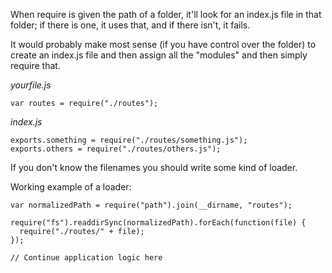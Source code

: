 When require is given the path of a folder, it'll look for an index.js file in that folder; if there is one, it uses that, and if there isn't, it fails.

It would probably make most sense (if you have control over the folder) to create an index.js file and then assign all the "modules" and then simply require that.

*yourfile.js*

    var routes = require("./routes");

*index.js*

    exports.something = require("./routes/something.js");
    exports.others = require("./routes/others.js");

If you don't know the filenames you should write some kind of loader.

Working example of a loader:

    var normalizedPath = require("path").join(__dirname, "routes");

    require("fs").readdirSync(normalizedPath).forEach(function(file) {
      require("./routes/" + file);
    });

    // Continue application logic here
